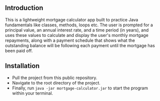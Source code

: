 ## Introduction

This is a lightweight mortgage calculator app built to practice Java fundamentals like classes, methods, loops etc. The user is prompted for a principal value, an annual interest rate, and a time period (in years), and uses these values to calculate and display the user's monthly mortgage repayments, along with a payment schedule that shows what the outstanding balance will be following each payment until the mortgage has been paid off.

## Installation

- Pull the project from this public repository.
- Navigate to the root directory of the project.
- Finally, run `java -jar mortgage-calculator.jar` to start the program within your terminal.
